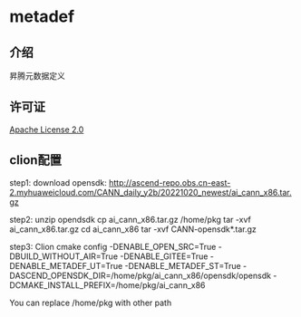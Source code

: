 # metadef

## 介绍

昇腾元数据定义

## 许可证

[Apache License 2.0](LICENSE)

## clion配置
step1: download opensdk:
http://ascend-repo.obs.cn-east-2.myhuaweicloud.com/CANN_daily_y2b/20221020_newest/ai_cann_x86.tar.gz

step2: unzip opendsdk
cp ai_cann_x86.tar.gz /home/pkg
tar -xvf ai_cann_x86.tar.gz
cd  ai_cann_x86
tar -xvf CANN-opensdk*.tar.gz

step3: Clion cmake config
-DENABLE_OPEN_SRC=True -DBUILD_WITHOUT_AIR=True -DENABLE_GITEE=True -DENABLE_METADEF_UT=True -DENABLE_METADEF_ST=True -DASCEND_OPENSDK_DIR=/home/pkg/ai_cann_x86/opensdk/opensdk -DCMAKE_INSTALL_PREFIX=/home/pkg/ai_cann_x86

You can replace /home/pkg with other path

